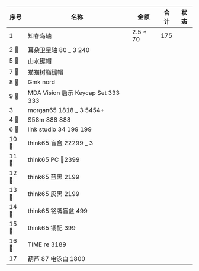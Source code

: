| 序号 | 名称                               | 金额      | 合计 | 状态 |
| ---- | ---------------------------------- | --------- | ---- | ---- |
| 1    | 知春鸟轴                           | 2.5 \* 70 | 175  |
| 2    | 耳朵卫星轴 80 \_ 3 240             |
| 5    | 山水键帽                           |
| 7    | 猫猫树脂键帽                       |
| 8    | Gmk nord                           |
| 9    | MDA Vision 启示 Keycap Set 333 333 |
| 3    | morgan65 1818 \_ 3 5454+           |
| 4    | S58m 888 888                       |
| 6    | link studio 34 199 199             |
| 10   | think65 盲盒 22299 \_ 3            |
| 11   | think65 PC 2399                    |
| 12   | think65 蓝黑 2199                  |
| 13   | think65 灰黑 2199                  |
| 14   | think65 铭牌盲盒 499               |
| 15   | think65 铜配 399                   |
| 16   | TIME re 3189                       |
| 17   | 葫芦 87 电泳白 1800                |

